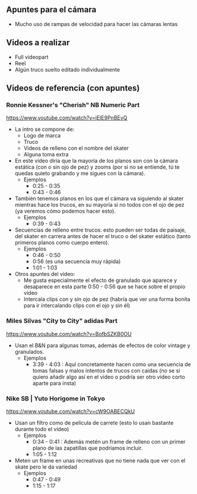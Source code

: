 ## Apuntes para el cámara

- Mucho uso de rampas de velocidad para hacer las cámaras lentas

## Videos a realizar

- Full videopart
- Reel
- Algún truco suelto editado individualmente

## Videos de referencia (con apuntes)

### Ronnie Kessner's "Cherish" NB Numeric Part
https://www.youtube.com/watch?v=jEIE9PnBEvQ

- La intro se compone de:
  - Logo de marca
  - Truco
  - Videos de relleno con el nombre del skater
  - Alguna toma extra
- En este video diría que la mayoría de los planos son con la cámara estática (con o sin ojo de pez) y zooms (por si no se entiende, tú te quedas quieto grabando y me sigues con la cámara).
  - Ejemplos
    - 0:25 - 0:35
    - 0:43 - 0:46
- También tenemos planos en los que el cámara va siguiendo al skater mientras hace los trucos, en su mayoría si no todos con el ojo de pez (ya veremos cómo podemos hacer esto).
  - Ejemplos
    - 0:39 - 0:43
- Secuencias de relleno entre trucos: esto pueden ser todas de paisaje, del skater en carrera antes de hacer el truco o del skater estático (tanto primeros planos como cuerpo entero).
  - Ejemplos
    - 0:46 - 0:50
    - 0:56 (es una secuencia muy rápida)
    - 1:01 - 1:03
- Otros apuntes del video:
  - Me gusta especialmente el efecto de granulado que aparece y desaparece en esta parte 0:50 - 0:56 que se hace sobre el propio video
  - Intercala clips con y sin ojo de pez (habría que ver una forma bonita para ir intercalando clips con el ojo y sin él)

### Miles Silvas "City to City" adidas Part
https://www.youtube.com/watch?v=BofbSZKB0OU

- Usan el B&N para algunas tomas, además de efectos de color vintage y granulados.
  - Ejemplos
    - 3:39 - 4:03 : Aquí concretamente hacen como una secuencia de tomas falsas y malos intentos de trucos con caidas (no se si quiero añadir algo así en el vídeo o podría ser otro video corto aparte para insta)

### Nike SB | Yuto Horigome in Tokyo
https://www.youtube.com/watch?v=cW9OABECQkU

- Usan un filtro como de película de carrete (esto lo usan bastante durante todo el vídeo)
  - Ejemplos
    - 0:34 - 0:41 : Además metén un frame de relleno con un primer plano de las zapatillas que podríamos incluir.
    - 1:05 - 1:12
- Meten un frame en unas recreativas que no tiene nada que ver con el skate pero le da variedad
  - Ejemplos
    - 0:47 - 0:49
    - 1:15 - 1:17
